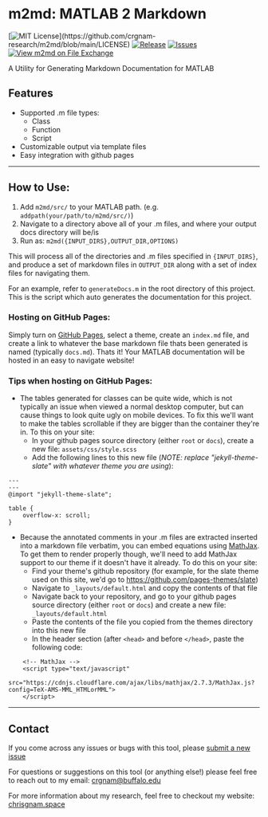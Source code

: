 # m2md: MATLAB 2 Markdown

[![MIT License](https://img.shields.io/apm/l/atomic-design-ui.svg?)](https://github.com/crgnam-research/m2md/blob/main/LICENSE)
[![Release](https://img.shields.io/github/v/release/crgnam-research/m2md?include_prereleases)](https://github.com/crgnam-research/m2md/releases/tag/0.9.3)
[![Issues](https://img.shields.io/github/issues/crgnam-research/m2md)](https://github.com/crgnam-research/m2md/issues)
[![View m2md on File Exchange](https://www.mathworks.com/matlabcentral/images/matlab-file-exchange.svg)](https://www.mathworks.com/matlabcentral/fileexchange/88046-m2md)

A Utility for Generating Markdown Documentation for MATLAB

## Features
- Supported .m file types:
  - Class
  - Function
  - Script
- Customizable output via template files
- Easy integration with github pages

***

## How to Use:

1. Add `m2md/src/` to your MATLAB path.  (e.g. `addpath(your/path/to/m2md/src/)`)
2. Navigate to a directory above all of your .m files, and where your output docs directory will be/is
3. Run as: `m2md({INPUT_DIRS},OUTPUT_DIR,OPTIONS)`

This will process all of the directories and .m files specified in `{INPUT_DIRS}`, and produce a set of markdown files in `OUTPUT_DIR` along with a set of index files for navigating them.

For an example, refer to `generateDocs.m` in the root directory of this project.  This is the script which auto generates the documentation for this project.

### Hosting on GitHub Pages:
Simply turn on [GitHub Pages](https://guides.github.com/features/pages/), select a theme, create an `index.md` file, and create a link to whatever the base markdown file thats been generated is named (typically `docs.md`).  Thats it!  Your MATLAB documentation will be hosted in an easy to navigate website!

### Tips when hosting on GitHub Pages:

- The tables generated for classes can be quite wide, which is not typically an issue when viewed a normal desktop computer, but can cause things to look quite ugly on mobile devices.  To fix this we'll want to make the tables scrollable if they are bigger than the container they're in.  To this on your site:
  - In your github pages source directory (either `root` or `docs`), create a new file: `assets/css/style.scss`
  - Add the following lines to this new file (*NOTE: replace "jekyll-theme-slate" with whatever theme you are using*):
```
---
---
@import "jekyll-theme-slate";

table {
    overflow-x: scroll;
}
```
- Because the annotated comments in your .m files are extracted inserted into a markdown file verbatim, you can embed equations using [MathJax](https://www.mathjax.org/).  To get them to render properly though, we'll need to add MathJax support to our theme if it doesn't have it already.  To do this on your site:
  - Find your theme's github repository (for example, for the slate theme used on this site, we'd go to https://github.com/pages-themes/slate)
  - Navigate to `_layouts/default.html` and copy the contents of that file
  - Navigate back to your repository, and go to your github pages source directory (either `root` or `docs`) and create a new file: `_layouts/default.html`
  - Paste the contents of the file you copied from the themes directory into this new file
  - In the header section (after `<head>` and before `</head>`, paste the following code:
```
    <!-- MathJax -->
    <script type="text/javascript"
      src="https://cdnjs.cloudflare.com/ajax/libs/mathjax/2.7.3/MathJax.js?config=TeX-AMS-MML_HTMLorMML">
    </script>
```

***
## Contact
If you come across any issues or bugs with this tool, please [submit a new issue](https://github.com/crgnam-research/m2md/issues)

For questions or suggestions on this tool (or anything else!) please feel free to reach out to my email: [crgnam@buffalo.edu](mailto:crgnam@buffalo.edu)

For more information about my research, feel free to checkout my website: [chrisgnam.space](chrisgnam.space)
